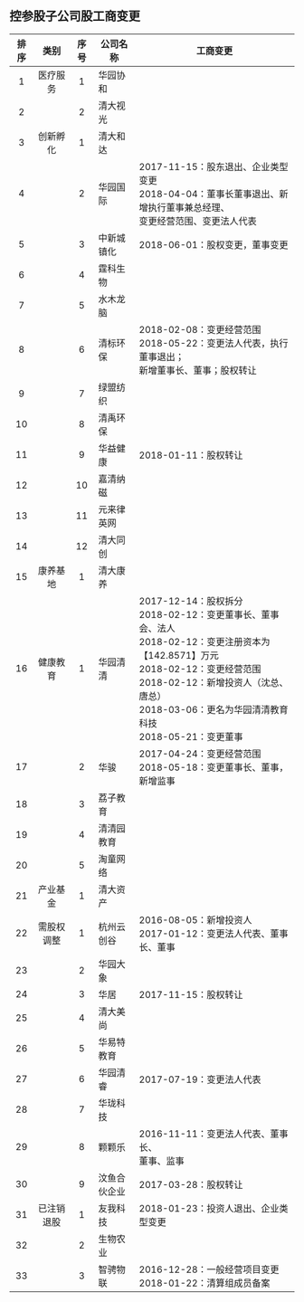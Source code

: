 ## 控参股子公司股工商变更

|排序|类别|序号|公司名称|工商变更|
|:--:|:---:|:--:|----|----|
|1|医疗服务|1|华园协和||
|2||2|清大视光||
|3|创新孵化|1|清大和达||
|4||2|华园国际|2017-11-15：股东退出、企业类型变更<br>2018-04-04：董事长董事退出、新增执行董事兼总经理、<br>变更经营范围、变更法人代表|
|5||3|中新城镇化|2018-06-01：股权变更，董事变更|
|6||4|霆科生物||
|7||5|水木龙脑||
|8||6|清标环保|2018-02-08：变更经营范围<br>2018-05-22：变更法人代表，执行董事退出；<br>新增董事长、董事；股权转让|
|9||7|绿盟纺织||
|10||8|清禹环保||
|11||9|华益健康|2018-01-11：股权转让|
|12||10|嘉清纳磁||
|13||11|元来律英网|
|14||12|清大同创||
|15|康养基地|1|清大康养||
|16|健康教育|1|华园清清|2017-12-14：股权拆分<br>2018-02-12：变更董事长、董事会、法人<br>2018-02-12：变更注册资本为【142.8571】万元<br>2018-02-12：变更经营范围<br>2018-02-12：新增投资人（沈总、唐总）<br>2018-03-06：更名为华园清清教育科技<br>2018-05-21：变更董事|
|17||2|华骏|2017-04-24：变更经营范围<br>2018-05-18：变更董事长、董事，新增监事|
|18||3|荔子教育||
|19||4|清清园教育||
|20||5|淘童网络||
|21|产业基金|1|清大资产||
|22|需股权调整|1|杭州云创谷|2016-08-05：新增投资人<br>2017-01-12：变更法人代表、董事长、董事|
|23||2|华园大象||
|24||3|华居|2017-11-15：股权转让|
|25||4|清大美尚||
|26||5|华易特教育||
|27||6|华园清睿|2017-07-19：变更法人代表|
|28||7|华珑科技||
|29||8|颗颗乐|2016-11-11：变更法人代表、董事长、<br>董事、监事|
|30||9|汶鱼合伙企业|2017-03-28：股权转让|
|31|已注销退股|1|友我科技|2018-01-23：投资人退出、企业类型变更|
|32||2|生物农业||
|33||3|智骋物联|2016-12-28：一般经营项目变更<br>2018-01-22：清算组成员备案|
